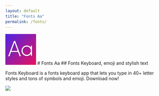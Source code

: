```yaml
---
layout: default
title: "Fonts Aa"
permalink: /fonts/
---
```


<img class="app-icon" src="/images/fonts-icon.png"/>
# Fonts Aa
## Fonts Keyboard, emoji and stylish text

Fonts Keyboard is a fonts keyboard app that lets you type in 40+ letter styles and tons of symbols and emoji. Download now!

<div><a class="app-link" id="googleLink" href="https://play.google.com/store/apps/details?id=com.neupanedinesh.fonts.fontskeyboard"><img class="app-icon" src="/images/badgegoogleplay.png"/></a></div>
